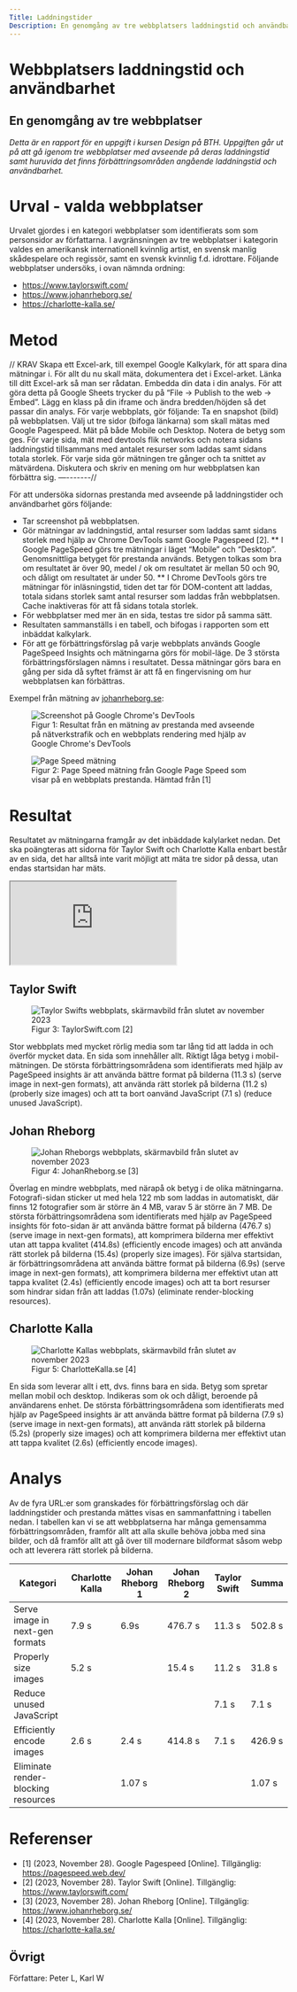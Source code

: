 ```yaml
---
Title: Laddningstider
Description: En genomgång av tre webbplatsers laddningstid och användbarhet.
---
```


# Webbplatsers laddningstid och användbarhet
## En genomgång av tre webbplatser
*Detta är en rapport för en uppgift i kursen Design på BTH. Uppgiften går ut på att gå igenom tre webbplatser med avseende på deras laddningstid samt huruvida det finns förbättringsområden angående laddningstid och användbarhet.*
# Urval - valda webbplatser
Urvalet gjordes i en kategori webbplatser som identifierats som som personsidor av författarna. 
I avgränsningen av tre webbplatser i kategorin valdes en amerikansk internationell kvinnlig artist, en svensk manlig skådespelare och regissör, samt en svensk kvinnlig f.d. idrottare.
Följande webbplatser undersöks, i ovan nämnda ordning:
* https://www.taylorswift.com/
* https://www.johanrheborg.se/
* https://charlotte-kalla.se/

# Metod
// KRAV
Skapa ett Excel-ark, till exempel Google Kalkylark, för att spara dina mätningar i. För allt du nu skall mäta, dokumentera det i Excel-arket. Länka till ditt Excel-ark så man ser rådatan.
Embedda din data i din analys. För att göra detta på Google Sheets trycker du på “File -> Publish to the web -> Embed”. Lägg en klass på din iframe och ändra bredden/höjden så det passar din analys.
För varje webbplats, gör följande:
Ta en snapshot (bild) på webbplatsen.
Välj ut tre sidor (bifoga länkarna) som skall mätas med Google Pagespeed. Mät på både Mobile och Desktop. Notera de betyg som ges.
För varje sida, mät med devtools flik networks och notera sidans laddningstid tillsammans med antalet resurser som laddas samt sidans totala storlek. För varje sida gör mätningen tre gånger och ta snittet av mätvärdena.
Diskutera och skriv en mening om hur webbplatsen kan förbättra sig.
—-------//

För att undersöka sidornas prestanda med avseende på laddningstider och användbarhet görs följande:
* Tar screenshot på webbplatsen.
* Gör mätningar av laddningstid, antal resurser som laddas samt sidans storlek med hjälp av Chrome DevTools samt Google Pagespeed [2].
** I Google PageSpeed görs tre mätningar i läget “Mobile” och “Desktop”. Genomsnittliga betyget för prestanda används. Betygen tolkas som bra om resultatet är över 90, medel / ok om resultatet är mellan 50 och 90, och dåligt om resultatet är under 50.
** I Chrome DevTools görs tre mätningar för inläsningstid, tiden det tar för DOM-content att laddas, totala sidans storlek samt antal resurser som laddas från webbplatsen. Cache inaktiveras för att få sidans totala storlek.
* För webbplatser med mer än en sida, testas tre sidor på samma sätt.
* Resultaten sammanställs i en tabell, och bifogas i rapporten som ett inbäddat kalkylark.
* För att ge förbättringsförslag på varje webbplats används Google PageSpeed Insights och mätningarna görs för mobil-läge. De 3 största förbättringsförslagen nämns i resultatet. Dessa mätningar görs bara en gång per sida då syftet främst är att få en fingervisning om hur webbplatsen kan förbättras. 

Exempel från mätning av [johanrheborg.se](www.johanrheborg.se):

<figure>
<img src="image/gallery/dev_tools.png" title="Screenshot på Google Chrome's DevTools">
<figcaption>Figur 1: Resultat från en mätning av prestanda med avseende på nätverkstrafik och en webbplats rendering med hjälp av Google Chrome's DevTools</figcaption>  
</figure>

<figure>
<img src="image/laddnignstider/page_speed.png" title="Page Speed mätning">
<figcaption>Figur 2: Page Speed mätning från Google Page Speed som visar på en webbplats prestanda.
Hämtad från [1]</figcaption>  
</figure>

# Resultat
Resultatet av mätningarna framgår av det inbäddade kalylarket nedan. Det ska poängteras att sidorna för Taylor Swift och Charlotte Kalla enbart består av en sida, det har alltså inte varit möjligt att mäta tre sidor på dessa, utan endas startsidan har mäts.

<iframe src="https://docs.google.com/spreadsheets/d/e/2PACX-1vTDd8MHKqMECdiXQafknjgWjQW27wB-s9Nz7d-72J1gxAtzN4CRHrWgcUrzxESe3jjY29npFF-AvGkS/pubhtml?gid=0&amp;single=true&amp;widget=true&amp;headers=false"></iframe>

## Taylor Swift
<figure>
<img src="image/laddningstider/taylor_swift.png" title="Taylor Swifts webbplats, skärmavbild från slutet av november 2023">
<figcaption>Figur 3: TaylorSwift.com [2]</figcaption>  
</figure>

Stor webbplats med mycket rörlig media som tar lång tid att ladda in och överför mycket data. En sida som innehåller allt. Riktigt låga betyg i mobil-mätningen. De största förbättringsområdena som identifierats med hjälp av PageSpeed insights är att använda bättre format på bilderna (11.3 s) (serve image in next-gen formats), att använda rätt storlek på bilderna (11.2 s) (proberly size images) och att ta bort oanvänd JavaScript (7.1 s) (reduce unused JavaScript). 

## Johan Rheborg
<figure>
<img src="image/laddningstider/johan_rheborg.png" title="Johan Rheborgs webbplats, skärmavbild från slutet av november 2023">
<figcaption>Figur 4: JohanRheborg.se [3]</figcaption>  
</figure>

Överlag en mindre webbplats, med närapå ok betyg i de olika mätningarna. Fotografi-sidan sticker ut med hela 122 mb som laddas in automatiskt, där finns 12 fotografier som är större än 4 MB, varav 5 är större än 7 MB. De största förbättringsområdena som identifierats med hjälp av PageSpeed insights för foto-sidan är att använda bättre format på bilderna (476.7 s) (serve image in next-gen formats), att komprimera bilderna mer effektivt utan att tappa kvalitet (414.8s) (efficiently encode images) och  att använda rätt storlek på bilderna (15.4s) (properly size images).  För själva startsidan, är förbättringsområdena att använda bättre format på bilderna (6.9s) (serve image in next-gen formats), att komprimera bilderna mer effektivt utan att tappa kvalitet (2.4s) (efficiently encode images) och att ta bort resurser som hindrar sidan från att laddas (1.07s) (eliminate render-blocking resources).

## Charlotte Kalla
<figure>
<img src="image/laddningstider/charlotte_kalla.png" title="Charlotte Kallas webbplats, skärmavbild från slutet av november 2023">
<figcaption>Figur 5: CharlotteKalla.se [4]</figcaption>  
</figure>

En sida som leverar allt i ett, dvs. finns bara en sida. Betyg som spretar mellan mobil och desktop. Indikeras som ok och dåligt, beroende på användarens enhet. De största förbättringsområdena som identifierats med hjälp av PageSpeed insights är att använda bättre format på bilderna (7.9 s) (serve image in next-gen formats), att använda rätt storlek på bilderna (5.2s) (properly size images) och  att komprimera bilderna mer effektivt utan att tappa kvalitet (2.6s) (efficiently encode images).  

# Analys
Av de fyra URL:er som granskades för förbättringsförslag och där laddningstider och prestanda mättes visas en sammanfattning i tabellen nedan. I tabellen kan vi se att webbplatserna har många gemensamma förbättringsområden, framför allt att alla skulle behöva jobba med sina bilder, och då framför allt att gå över till modernare bildformat såsom webp och att leverera rätt storlek på bilderna. 

| Kategori | Charlotte Kalla | Johan Rheborg 1 | Johan Rheborg 2 | Taylor Swift | Summa  |
|-|-|-|-|-|-|
| Serve image in next-gen formats | 7.9 s | 6.9s | 476.7 s | 11.3 s | 502.8 s |
| Properly size images | 5.2 s |  | 15.4 s | 11.2 s | 31.8 s |
| Reduce unused JavaScript |  |  |  | 7.1 s | 7.1 s |
| Efficiently encode images | 2.6 s | 2.4 s | 414.8 s | 7.1 s | 426.9 s |
| Eliminate render-blocking resources |  | 1.07 s |   | | 1.07 s |


# Referenser
* [1] (2023, November 28). Google Pagespeed [Online]. Tillgänglig: https://pagespeed.web.dev/
* [2] (2023, November 28). Taylor Swift [Online]. Tillgänglig: https://www.taylorswift.com/
* [3] (2023, November 28). Johan Rheborg [Online]. Tillgänglig: https://www.johanrheborg.se/
* [4] (2023, November 28). Charlotte Kalla [Online]. Tillgänglig: https://charlotte-kalla.se/

## Övrigt
Författare: Peter L,
Karl W
